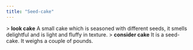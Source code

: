 ```yaml
---
title: "Seed-cake"
---
```


\> **look cake**
A small cake which is seasoned with different seeds, it smells
delightful
and is light and fluffy in texture.
\> **consider cake**
It is a seed-cake.
It weighs a couple of pounds.